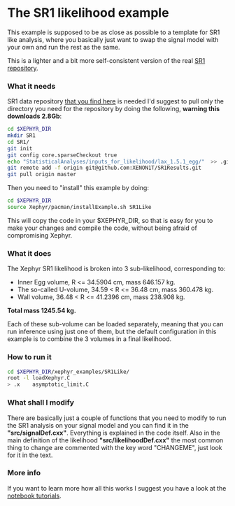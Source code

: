 # The SR1 likelihood example

This example is supposed to be as close as possible to a template for SR1 like analysis, 
where you basically just want to swap the signal model with your own and run the rest as the same.

This is a lighter and a bit more self-consistent version of the real [SR1 repository](https://github.com/XENON1T/SR1Results/tree/master/StatisticalAnalyses/xephyr_sr1_likelihood).

### What it needs

SR1 data repository [that you find here](https://github.com/XENON1T/SR1Results/tree/master/StatisticalAnalyses/inputs_for_likelihood) 
is needed I'd suggest to pull only the directory you need for the repository by doing the following, **warning this downloads 2.8Gb**:

```bash
cd $XEPHYR_DIR
mkdir SR1
cd SR1/
git init
git config core.sparseCheckout true
echo "StatisticalAnalyses/inputs_for_likelihood/lax_1.5.1_egg/"  >> .git/info/sparse-checkout
git remote add -f origin git@github.com:XENON1T/SR1Results.git
git pull origin master
```

Then you need to "install" this example by doing:

```bash
cd $XEPHYR_DIR
source Xephyr/pacman/installExample.sh SR1Like
```
This will copy the code in your $XEPHYR\_DIR, so that is easy for you to make your changes and compile 
the code, without being afraid of compromising Xephyr.

### What it does

The Xephyr SR1 likelihood is broken into 3 sub-likelihood, corresponding to:

- Inner Egg volume, R <= 34.5904 cm, mass 646.157 kg. 
- The so-called U-volume, 34.59 < R <= 36.48 cm,  mass 360.478 kg. 
- Wall volume, 36.48 < R <= 41.2396 cm, mass 238.908 kg.

**Total mass 1245.54 kg.**

Each of these sub-volume can be loaded separately, meaning that you can run inference using just one of them,
but the default configuration in this example is to combine the 3 volumes in a final likelihood.

### How to run it
```bash
cd $XEPHYR_DIR/xephyr_examples/SR1Like/
root -l loadXephyr.C
> .x 	asymptotic_limit.C
```

### What shall I modify

There are basically just a couple of functions that you need to modify to run the SR1 analysis on your signal model 
and you can find it in the **"src/signalDef.cxx"**. Everything is explained in the code itself. 
Also in the main definition of the likelihood **"src/likelihoodDef.cxx"** the most common thing
to change are commented with the key word "CHANGEME", just look for it in the text. 


### More info

If you want to learn more how all this works I suggest you have a look at the [notebook tutorials](https://xenon1t.github.io/Xephyr/docs/tutorials.html).


